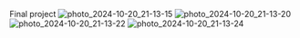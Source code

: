 Final project
![photo_2024-10-20_21-13-15](https://github.com/user-attachments/assets/0fdd482c-e281-4c6c-beca-1eaa7a7b7f14)
![photo_2024-10-20_21-13-20](https://github.com/user-attachments/assets/37df65e9-a067-4d75-9021-6f52431f15a7)
![photo_2024-10-20_21-13-22](https://github.com/user-attachments/assets/9ce976bd-e5e6-425d-b800-dabde21910d4)
![photo_2024-10-20_21-13-24](https://github.com/user-attachments/assets/4db9d5db-2e5b-4281-b6fe-3e6ce33889e4)






